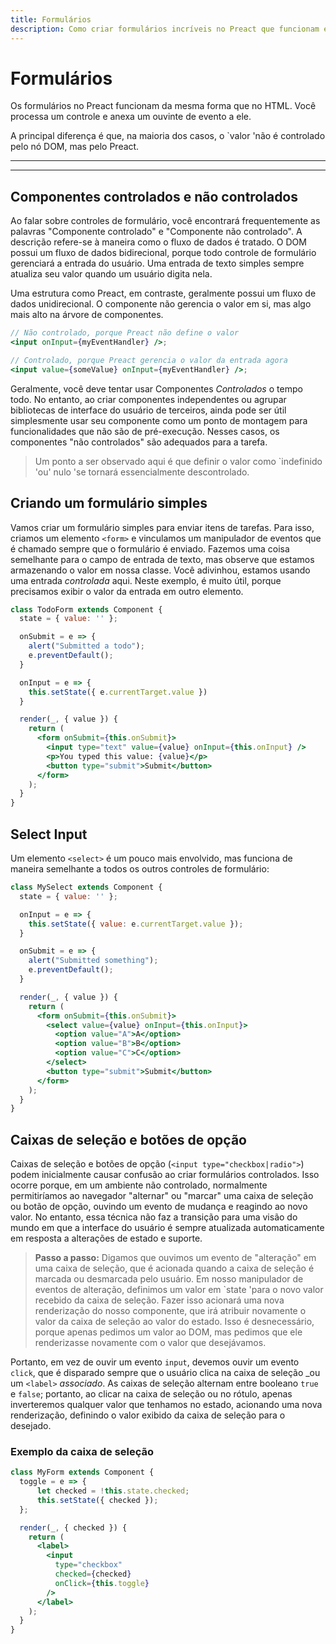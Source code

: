 ```yaml
---
title: Formulários
description: Como criar formulários incríveis no Preact que funcionam em qualquer lugar
---
```


# Formulários

Os formulários no Preact funcionam da mesma forma que no HTML. Você processa um controle e anexa um ouvinte de evento a ele.

A principal diferença é que, na maioria dos casos, o `valor 'não é controlado pelo nó DOM, mas pelo Preact.

---

<toc></toc>

---

## Componentes controlados e não controlados

Ao falar sobre controles de formulário, você encontrará frequentemente as palavras "Componente controlado" e "Componente não controlado". A descrição refere-se à maneira como o fluxo de dados é tratado. O DOM possui um fluxo de dados bidirecional, porque todo controle de formulário gerenciará a entrada do usuário. Uma entrada de texto simples sempre atualiza seu valor quando um usuário digita nela.

Uma estrutura como Preact, em contraste, geralmente possui um fluxo de dados unidirecional. O componente não gerencia o valor em si, mas algo mais alto na árvore de componentes.


```jsx
// Não controlado, porque Preact não define o valor
<input onInput={myEventHandler} />;

// Controlado, porque Preact gerencia o valor da entrada agora
<input value={someValue} onInput={myEventHandler} />;
```

Geralmente, você deve tentar usar Componentes _Controlados_ o tempo todo. No entanto, ao criar componentes independentes ou agrupar bibliotecas de interface do usuário de terceiros, ainda pode ser útil simplesmente usar seu componente como um ponto de montagem para funcionalidades que não são de pré-execução. Nesses casos, os componentes "não controlados" são adequados para a tarefa.

> Um ponto a ser observado aqui é que definir o valor como `indefinido 'ou' nulo 'se tornará essencialmente descontrolado.


## Criando um formulário simples

Vamos criar um formulário simples para enviar itens de tarefas. Para isso, criamos um elemento `<form>` e vinculamos um manipulador de eventos que é chamado sempre que o formulário é enviado. Fazemos uma coisa semelhante para o campo de entrada de texto, mas observe que estamos armazenando o valor em nossa classe. Você adivinhou, estamos usando uma entrada _controlada_ aqui. Neste exemplo, é muito útil, porque precisamos exibir o valor da entrada em outro elemento.

```jsx
class TodoForm extends Component {
  state = { value: '' };

  onSubmit = e => {
    alert("Submitted a todo");
    e.preventDefault();
  }

  onInput = e => {
    this.setState({ e.currentTarget.value })
  }

  render(_, { value }) {
    return (
      <form onSubmit={this.onSubmit}>
        <input type="text" value={value} onInput={this.onInput} />
        <p>You typed this value: {value}</p>
        <button type="submit">Submit</button>
      </form>
    );
  }
}
```

## Select Input

Um elemento `<select>` é um pouco mais envolvido, mas funciona de maneira semelhante a todos os outros controles de formulário:

```jsx
class MySelect extends Component {
  state = { value: '' };

  onInput = e => {
    this.setState({ value: e.currentTarget.value });
  }

  onSubmit = e => {
    alert("Submitted something");
    e.preventDefault();
  }

  render(_, { value }) {
    return (
      <form onSubmit={this.onSubmit}>
        <select value={value} onInput={this.onInput}>
          <option value="A">A</option>
          <option value="B">B</option>
          <option value="C">C</option>
        </select>
        <button type="submit">Submit</button>
      </form>
    );
  }
}
```

## Caixas de seleção e botões de opção

Caixas de seleção e botões de opção (`<input type="checkbox|radio">`) podem inicialmente causar confusão ao criar formulários controlados. Isso ocorre porque, em um ambiente não controlado, normalmente permitiríamos ao navegador "alternar" ou "marcar" uma caixa de seleção ou botão de opção, ouvindo um evento de mudança e reagindo ao novo valor. No entanto, essa técnica não faz a transição para uma visão do mundo em que a interface do usuário é sempre atualizada automaticamente em resposta a alterações de estado e suporte.

> **Passo a passo:** Digamos que ouvimos um evento de "alteração" em uma caixa de seleção, que é acionada quando a caixa de seleção é marcada ou desmarcada pelo usuário. Em nosso manipulador de eventos de alteração, definimos um valor em `state 'para o novo valor recebido da caixa de seleção. Fazer isso acionará uma nova renderização do nosso componente, que irá atribuir novamente o valor da caixa de seleção ao valor do estado. Isso é desnecessário, porque apenas pedimos um valor ao DOM, mas pedimos que ele renderizasse novamente com o valor que desejávamos.

Portanto, em vez de ouvir um evento `input`, devemos ouvir um evento `click`, que é disparado sempre que o usuário clica na caixa de seleção _ou um `<label>` _associado_. As caixas de seleção alternam entre booleano `true` e `false`; portanto, ao clicar na caixa de seleção ou no rótulo, apenas inverteremos qualquer valor que tenhamos no estado, acionando uma nova renderização, definindo o valor exibido da caixa de seleção para o desejado.

### Exemplo da caixa de seleção

```jsx
class MyForm extends Component {
  toggle = e => {
      let checked = !this.state.checked;
      this.setState({ checked });
  };

  render(_, { checked }) {
    return (
      <label>
        <input
          type="checkbox"
          checked={checked}
          onClick={this.toggle}
        />
      </label>
    );
  }
}
```
